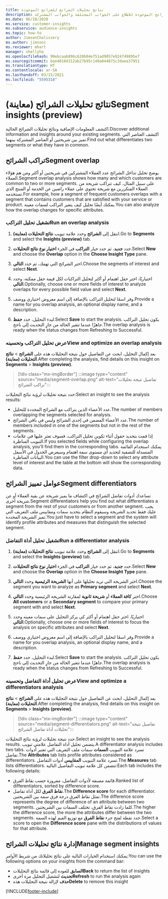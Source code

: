 ```yaml
---
title: نتائج تحليلات الشرائح للشرائح الموجودة
description: احصل على نتائج تحليلات الشرائح الموجودة للاطلاع على الجوانب المختلفة والجوانب المشتركة.
ms.date: 06/10/2020
ms.service: customer-insights
ms.subservice: audience-insights
ms.topic: how-to
author: JimsonChalissery
ms.author: jimsonc
ms.reviewer: mhart
manager: shellyha
ms.openlocfilehash: 90ebcaab896c628b04e751ad9857e924749895e7
ms.sourcegitcommit: bae40184312ab27b95c140a044875c2daea37951
ms.translationtype: HT
ms.contentlocale: ar-SA
ms.lasthandoff: 03/15/2021
ms.locfileid: "5595318"
---
```

# <a name="segment-insights-preview"></a><span data-ttu-id="60921-103">نتائج تحليلات الشرائح (معاينة)</span><span class="sxs-lookup"><span data-stu-id="60921-103">Segment insights (preview)</span></span>

<span data-ttu-id="60921-104">اكتشف المعلومات الإضافية ونتائج تحليلات الشرائح الحالية.</span><span class="sxs-lookup"><span data-stu-id="60921-104">Discover additional information and insights around your existing segments.</span></span> <span data-ttu-id="60921-105">اكتشف العناصر التي تميز بين شريحتين أو العناصر المشتركة بينهما.</span><span class="sxs-lookup"><span data-stu-id="60921-105">Find out what differentiates two segments or what they have in common.</span></span>

## <a name="segment-overlap"></a><span data-ttu-id="60921-106">تراكب الشرائح</span><span class="sxs-lookup"><span data-stu-id="60921-106">Segment overlap</span></span>

<span data-ttu-id="60921-107">يوضح تحليل تداخل الشرائح عدد العملاء المشتركين في شريحتين أو أكثر ومن هم هؤلاء العملاء.</span><span class="sxs-lookup"><span data-stu-id="60921-107">Segment overlap analysis shows how many and which customers are common to two or more segments.</span></span> <span data-ttu-id="60921-108">على سبيل المثال، كيف تتراكب شريحة من العملاء المتكررين مع شريحة تحتوي على عملاء راضين عن الخدمة أو المنتج الذي تستخدمه.</span><span class="sxs-lookup"><span data-stu-id="60921-108">For example, how a segment of frequent customers overlaps with a segment that contains customers that are satisfied with your service or product.</span></span>
<span data-ttu-id="60921-109">يمكنك أيضًا تحليل كيف يتغير التراكب لسمات معينة.</span><span class="sxs-lookup"><span data-stu-id="60921-109">You can also analyze how the overlap changes for specific attributes.</span></span>

### <a name="run-an-overlap-analysis"></a><span data-ttu-id="60921-110">تشغيل تحليل التراكب</span><span class="sxs-lookup"><span data-stu-id="60921-110">Run an overlap analysis</span></span>

1. <span data-ttu-id="60921-111">انتقل إلى **الشرائح** وحدد علامة تبويب **نتائج التحليلات (معاينة)**.</span><span class="sxs-lookup"><span data-stu-id="60921-111">Go to **Segments** and select the **Insights (preview)** tab.</span></span>

1. <span data-ttu-id="60921-112">حدد **جديد**، ثم حدد خيار **التراكب** في الجزء **اختيار نوع نتائج التحليلات**.</span><span class="sxs-lookup"><span data-stu-id="60921-112">Select **New** and choose the **Overlap** option in the **Choose Insight Type** pane.</span></span>

1. <span data-ttu-id="60921-113">اختر الشرائح التي تهمك، ثم حدد **التالي**.</span><span class="sxs-lookup"><span data-stu-id="60921-113">Choose the segments of interest and select **Next**.</span></span>

1. <span data-ttu-id="60921-114">اختياريًا، اختر حقل اهتمام أو أكثر لتحليل التراكبات لكل قيمة حقل ممكنة، وحدد **التالي**.</span><span class="sxs-lookup"><span data-stu-id="60921-114">Optionally, choose one or more fields of interest to analyze overlaps for every possible field value and select **Next**.</span></span>

1. <span data-ttu-id="60921-115">وفر اسمًا لتحليل التراكب بالإضافة إلى اسم معروض اختياري ووصف.</span><span class="sxs-lookup"><span data-stu-id="60921-115">Provide a name for you overlap analysis, an optional display name, and a description.</span></span>

1. <span data-ttu-id="60921-116">لبدء التحليل، حدد **حفظ**.</span><span class="sxs-lookup"><span data-stu-id="60921-116">Select **Save** to start the analysis.</span></span> <span data-ttu-id="60921-117">يكون تحليل التراكب جاهزًا عندما تتغير الحالة من جارٍ التحديث إلى ناجح.</span><span class="sxs-lookup"><span data-stu-id="60921-117">The overlap analysis is ready when the status changes from Refreshing to Successful.</span></span>

### <a name="view-and-optimize-an-overlap-analysis"></a><span data-ttu-id="60921-118">عرض تحليل التراكب وتحسينه</span><span class="sxs-lookup"><span data-stu-id="60921-118">View and optimize an overlap analysis</span></span>

<span data-ttu-id="60921-119">بعد إكمال التحليل، ابحث عن التفاصيل حول نتيجة التحليلات هذه على **الشرائح** > **نتائج التحليلات (معاينة)**.</span><span class="sxs-lookup"><span data-stu-id="60921-119">After completing the analysis, find details on this insight on **Segments** > **Insights (preview)**.</span></span>

> [!div class="mx-imgBorder"]
> :::image type="content" source="media/segment-overlap.png" alt-text="تفاصيل نتيجة تحليلات تراكب الشرائح":::

<span data-ttu-id="60921-121">حدد نتيجة تحليلات لرؤية نتائج التحليلات:</span><span class="sxs-lookup"><span data-stu-id="60921-121">Select an insight to see the analysis results:</span></span>

- <span data-ttu-id="60921-122">عدد الأعضاء الذين يتراكب مع الشرائح المحددة للتحليل.</span><span class="sxs-lookup"><span data-stu-id="60921-122">The number of members overlapping the segments selected for analysis.</span></span>
- <span data-ttu-id="60921-123">عدد الأعضاء المضمن في إحدى الشرائح وليس في باقي الشرائح.</span><span class="sxs-lookup"><span data-stu-id="60921-123">The number of members included in one of the segments but not in the rest of the segments.</span></span>
- <span data-ttu-id="60921-124">إذا قمت بتحديد حقول أثناء تكوين تحليل التراكب، فسوف تعثر عليها في علامات التبويب المناظرة.</span><span class="sxs-lookup"><span data-stu-id="60921-124">If you selected fields while configuring the overlap analysis, you'll find them in the corresponding tabs.</span></span> <span data-ttu-id="60921-125">يمكنك استخدام القائمة المنسدلة للتصفية لتحديد أي مستوى سمة اهتمام وسيعرض الجدول في الأسفل البيانات المناظرة.</span><span class="sxs-lookup"><span data-stu-id="60921-125">You can use the filter drop-down to select any attribute level of interest and the table at the bottom will show the corresponding data.</span></span>

## <a name="segment-differentiators"></a><span data-ttu-id="60921-126">عوامل تمييز الشرائح</span><span class="sxs-lookup"><span data-stu-id="60921-126">Segment differentiators</span></span>

<span data-ttu-id="60921-127">تساعدك أدوات تفاضل الشرائح في اكتشاف ما يميز شريحة عن بقية العملاء أو عن شريحة أخرى.</span><span class="sxs-lookup"><span data-stu-id="60921-127">Segment differentiators help you find out what differentiates a segment from the rest of your customers or from another segment.</span></span> <span data-ttu-id="60921-128">يجب عليك فقط تحديد الشريحة وسيقوم النظام بتحديد سمات ومقاييس ملف التعريف التي تميز الشريحة المحددة.</span><span class="sxs-lookup"><span data-stu-id="60921-128">You just have to select a segment and the system will identify profile attributes and measures that distinguish the selected segment.</span></span>

### <a name="run-a-differentiator-analysis"></a><span data-ttu-id="60921-129">تشغيل تحليل أداة التفاضل</span><span class="sxs-lookup"><span data-stu-id="60921-129">Run a differentiator analysis</span></span>

1. <span data-ttu-id="60921-130">انتقل إلى **الشرائح** وحدد علامة تبويب **نتائج التحليلات (معاينة)**.</span><span class="sxs-lookup"><span data-stu-id="60921-130">Go to **Segments** and select the **Insights (preview)** tab.</span></span>

1. <span data-ttu-id="60921-131">حدد **جديد**، ثم حدد خيار **التراكب** في الجزء **اختيار نوع نتائج التحليلات**.</span><span class="sxs-lookup"><span data-stu-id="60921-131">Select **New** and choose the **Overlap** option in the **Choose Insight Type** pane.</span></span>

1. <span data-ttu-id="60921-132">اختر الشريحة التي تريد تحليلها على أنها **الشريحة الرئيسية** وحدد **التالي**.</span><span class="sxs-lookup"><span data-stu-id="60921-132">Choose the segment you want to analyze as **Primary segment** and select **Next**.</span></span>

1. <span data-ttu-id="60921-133">اختر **كافة العملاء** أو **شريحة ثانوية** لمقارنة الشريحة الرئيسية وحدد **التالي**.</span><span class="sxs-lookup"><span data-stu-id="60921-133">Choose **All customers** or a **Secondary segment** to compare your primary segment with and select **Next**.</span></span>

1. <span data-ttu-id="60921-134">اختياريًا، اختر حقل اهتمام أو أكثر كي يركز التحليل على سمات معينه وحدد **التالي**.</span><span class="sxs-lookup"><span data-stu-id="60921-134">Optionally, choose one or more fields of interest to focus the analysis on specific attributes and select **Next**.</span></span>

1. <span data-ttu-id="60921-135">وفر اسمًا لتحليل التراكب بالإضافة إلى اسم معروض اختياري ووصف.</span><span class="sxs-lookup"><span data-stu-id="60921-135">Provide a name for you overlap analysis, an optional display name, and a description.</span></span>

1. <span data-ttu-id="60921-136">لبدء التحليل، حدد **حفظ**.</span><span class="sxs-lookup"><span data-stu-id="60921-136">Select **Save** to start the analysis.</span></span> <span data-ttu-id="60921-137">يكون تحليل التراكب جاهزًا عندما تتغير الحالة من جارٍ التحديث إلى ناجح.</span><span class="sxs-lookup"><span data-stu-id="60921-137">The overlap analysis is ready when the status changes from Refreshing to Successful.</span></span>

### <a name="view-and-optimize-a-differentiators-analysis"></a><span data-ttu-id="60921-138">عرض تحليل أداة التفاضل وتحسينه</span><span class="sxs-lookup"><span data-stu-id="60921-138">View and optimize a differentiators analysis</span></span>

<span data-ttu-id="60921-139">بعد إكمال التحليل، ابحث عن التفاصيل حول نتيجة التحليلات هذه على **الشرائح** > **نتائج التحليلات (معاينة)**.</span><span class="sxs-lookup"><span data-stu-id="60921-139">After completing the analysis, find details on this insight on **Segments** > **Insights (preview)**.</span></span>

> [!div class="mx-imgBorder"]
> :::image type="content" source="media/segment-differentiators.png" alt-text="تفاصيل نتيجة تحليلات أداة تفاضل الشرائح":::

<span data-ttu-id="60921-141">حدد نتيجة تحليلات لرؤية نتائج التحليلات.</span><span class="sxs-lookup"><span data-stu-id="60921-141">Select an insight to see the analysis results.</span></span> <span data-ttu-id="60921-142">يتضمن تحليل أداة التفاضل علامتي تبويب.</span><span class="sxs-lookup"><span data-stu-id="60921-142">A differentiator analysis includes two tabs.</span></span> <span data-ttu-id="60921-143">تسرد علامة التبويب **السمات** سمات ملف التعريف التي تعتبر أدوات تفاضل.</span><span class="sxs-lookup"><span data-stu-id="60921-143">The **Attributes** tab lists profile attributes considered as differentiators.</span></span> <span data-ttu-id="60921-144">تسرد علامة التبويب **المقاييس** أدوات التفاضل.</span><span class="sxs-lookup"><span data-stu-id="60921-144">The **Measures** tab lists differentiators.</span></span> <span data-ttu-id="60921-145">تتضمن كل علامة تبويب التفاصيل التالية:</span><span class="sxs-lookup"><span data-stu-id="60921-145">Each tab includes the following details:</span></span>

- <span data-ttu-id="60921-146">قائمة مصنفة لأدوات التفاضل، مفروزة حسب نقاط الفرق.</span><span class="sxs-lookup"><span data-stu-id="60921-146">Ranked list of differentiators, sorted by difference score.</span></span>
- <span data-ttu-id="60921-147">**نقاط الفرق** لكل أداة تفاضل.</span><span class="sxs-lookup"><span data-stu-id="60921-147">The **Difference score** for each differentiator.</span></span> <span data-ttu-id="60921-148">تمثل نقاط الفرق درجة فرق سمة بين الشريحتين.</span><span class="sxs-lookup"><span data-stu-id="60921-148">The difference score represents the degree of difference of an attribute between two segments.</span></span> <span data-ttu-id="60921-149">كلما زادت نقاط الفرق، تختلف السمات بين الشريحتين.</span><span class="sxs-lookup"><span data-stu-id="60921-149">The higher the difference score, the more the attributes differ between the two segments.</span></span> <span data-ttu-id="60921-150">حدد نقطة لفتح جزء **نقاط الفرق** مع توزيع القيم لهذه السمة.</span><span class="sxs-lookup"><span data-stu-id="60921-150">Select a score to open the **Difference score** pane with the distributions of values for that attribute.</span></span>

## <a name="manage-segment-insights"></a><span data-ttu-id="60921-151">إدارة نتائج تحليلات الشرائح</span><span class="sxs-lookup"><span data-stu-id="60921-151">Manage segment insights</span></span>

<span data-ttu-id="60921-152">يمكنك استخدام الخيارات التالية على نتائج تحليلاتك من شريط الأوامر:</span><span class="sxs-lookup"><span data-stu-id="60921-152">You can use the following options on your insights from the command bar:</span></span>

- <span data-ttu-id="60921-153">**السابق** للعودة إلى قائمة نتائج التحليلات</span><span class="sxs-lookup"><span data-stu-id="60921-153">**Back** to return the list of insights</span></span>
- <span data-ttu-id="60921-154">**تحديث** لتشغيل التحليل مرة أخرى</span><span class="sxs-lookup"><span data-stu-id="60921-154">**Refresh** to run the analysis again</span></span>
- <span data-ttu-id="60921-155">**حذف** لإزالة نتيجة التحليلات هذه</span><span class="sxs-lookup"><span data-stu-id="60921-155">**Delete** to remove this insight</span></span>


[!INCLUDE[footer-include](../includes/footer-banner.md)]